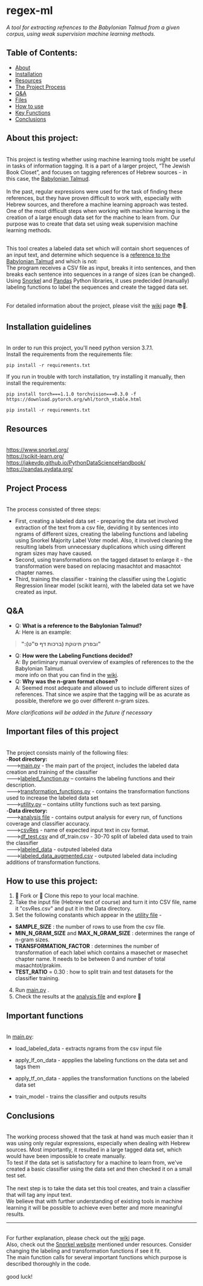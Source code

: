 # regex-ml

*A tool for extracting refrences to the Babylonian Talmud from a given corpus, using weak supervision machine learning methods.*

## Table of Contents:
- [About](#about)
- [Installation](#installation)
- [Resources](#resources)
- [The Project Process](#process)
- [Q&A](#qa)
- [Files](#files)
- [How to use](#howto)
- [Key Functions](#functions)
- [Conclusions](#conclusions)

<a name="about"/>

## About this project:

<br>This project is testing whether using machine learning tools might be useful in tasks of information tagging. It is a part of a larger project, “The Jewish Book Closet”, and focuses on tagging references of Hebrew sources - in this case, the [Babylonian Talmud](https://en.wikipedia.org/wiki/Talmud#Babylonian_Talmud).
<br>
<br>In the past, regular expressions were used for the task of finding these references, but they have proven difficult to work with, especially with Hebrew sources, and therefore a machine learning approach was tested.
<br>One of the most difficult steps when working with machine learning is the creation of a large enough data set for the machine to learn from. Our purpose was to create that data set using weak supervision machine learning methods. 

<br>This tool creates a labeled data set which will contain short sequences of an input text, and determine which sequence is a [reference to the Babylonian Talmud](#qa) and which is not: 
<br>The program receives a CSV file as input, breaks it into sentences, and then breaks each sentence into sequences in a range of sizes (can be changed). Using [Snorkel](https://www.snorkel.org/) and [Pandas](https://pandas.pydata.org/) Python libraries, it uses predecided (manually) labeling functions to label the sequences and create the tagged data set.
<br>


<br> For detailed information about the project, please visit the [wiki](https://github.com/TechnionTDK/regex-ml/wiki/Introduction) page 📚📜.

<a name="installation"/>

## Installation guidelines

<br>In order to run this project, you'll need python version 3.7.1.
<br>Install the requirements from the requirements file:
```
pip install -r requirements.txt
```
If you run in trouble with torch installation, try installing it manually, then install the requirements:
```
pip install torch===1.1.0 torchvision===0.3.0 -f https://download.pytorch.org/whl/torch_stable.html

pip install -r requirements.txt
```

<a name="resources"/>

## Resources
<br> https://www.snorkel.org/
<br> https://scikit-learn.org/
<br> https://jakevdp.github.io/PythonDataScienceHandbook/
<br> https://pandas.pydata.org/

<a name="process"/>

## Project Process
<br>The process consisted of three steps:
- First, creating a labeled data set - preparing the data set involved extraction of the text from a csv file, deviding it by sentences into ngrams of different sizes, creating the labeling functions and labeling using Snorkel Majority Label Voter model. Also, it involved cleaning the resulting labels from unnecessary duplications which using different ngram sizes may have caused. 
- Second, using transformations on the tagged dataset to enlarge it - the transformation were based on replacing masachtot and masachtot chapter names.
- Third, training the classifier - training the classifier using the Logistic Regression linear model (scikit learn), with
the labeled data set we have created as input.

<a name="qa"/>

 ## Q&A
 
- Q: **What is a reference to the Babylonian Talmud?**
<br>A: Here is an example:
 >**":ובפרק תינוקת (ברכות דף ס"ט)"**

- Q: **How were the Labeling Functions decided?**
<br>A: By perliminary manual overview of examples of references to the the Babylonian Talmud.
<br> more info on that you can find in the [wiki](https://github.com/TechnionTDK/regex-ml/wiki/Introduction).
- Q: **Why was the n-gram format chosen?**
<br>A: Seemed most adequate and allowed us to include different sizes of references. That since we aspire that the tagging will be as acurate as possible, therefore we go over different n-gram sizes.

*More clarifications will be added in the future if necessary*

<a name="files"/>

## Important files of this project

<br>The project consists mainly of the following files:
<br>-**Root directory:**
<br>--->[main.py](main.py) - the main part of the project, includes the labeled data creation and training of the classifier
<br>--->[labeled_function.py](labeled_function.py) – contains the labeling functions and their description.
<br>--->[transformation_functions.py](transformation_function.py) - contains the transformation functions used to increase the labeled data set
<br>--->[utility.py](utility.py) – contains utility functions such as text parsing.
<br>-**Data directory:**
<br>--->[analysis file](data/analysis.txt) - contains output analysis for every run, of functions coverage and classifier accuracy.
<br>--->[csvRes](data/csvRes.csv) - name of expected input text in csv format. 
<br>--->[df_test.csv](data/df_test.csv) and df_train.csv - 30-70 split of labeled data used to train the classifier
<br>--->[labeled_data](data/labeled_data.csv) - outputed labeled data
<br>--->[labeled_data_augmented.csv](data/labeled_data_augmented.csv) - outputed labeled data including additions of transformation functions. 

 <a name="howto"/>
 
 ## How to use this project:
 
1. 🍴 Fork or 👯 Clone this repo to your local machine.
2. Take the input file (Hebrew text of course) and turn it into CSV file,  name it "csvRes.csv" and put it in the Data directory.
3. Set the following constants which appear in the [utility file](utility.py) -
* <b>SAMPLE_SIZE</b> : the number of rows to use from the csv file.
* <b>MIN_N_GRAM_SIZE</b> and <b>MAX_N_GRAM_SIZE</b> : determines the range of n-gram sizes.
* <b>TRANSFORMATION_FACTOR</b> : determines the number of transformation of each label which contains a masechet or masechet chapter  name. It needs to be between 0 and number of total masachtot/prakim.
* <b>TEST_RATIO</b> = 0.30 : how to split train and test datasets for the classifier training.
4. Run [main.py](main.py) .
5. Check the results at the [analysis file](data/analysis.txt) and explore 🔨 

 <a name="functions"/>
 
 ## Important functions
 
 <br>In [main.py](main.py):
* load_labeled_data - extracts ngrams from the csv input file
* apply_lf_on_data - appplies the labeling functions on the data set and tags them
* apply_tf_on_data - applies the transformation functions on the labeled data set
* train_model - trains the classifier and outputs results
 
  <a name="conclusions"/>
 
 ## Conclusions
 
<br>The working process showed that the task at hand was much easier than it was using only regular expressions, especially when dealing with Hebrew sources. Most importantly, it resulted in a large tagged data set, which would have been impossible to create manually.
<br>To test if the data set is satisfactory for a machine to learn from, we've created a basic classifier using the data set and then checked it on a small test set. 
<br>
<br>The next step is to take the data set this tool creates, and train a classifier that will tag any input text.
<br>We believe that with further understanding of existing tools in machine learning it will be possible to achieve even better and more meaningful results.

---
<br>For further explanation, please check out the [wiki](https://github.com/TechnionTDK/regex-ml/wiki/Introduction) page.
<br>Also, check out the [Snorkel website](https://www.snorkel.org/) mentioned under resources. Consider changing the labeling and transformation functions if see it fit.
<br>The main function calls for several important functions which purpose is described thoroughly in the code.
<br>
<br> good luck!
 
